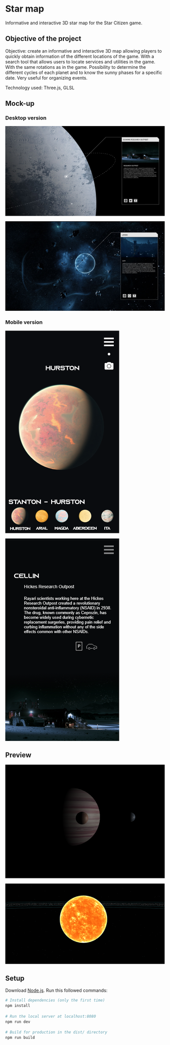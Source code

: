 # Star map
Informative and interactive 3D star map for the Star Citizen game.

## Objective of the project

Objective: create an informative and interactive 3D map allowing players to quickly obtain information of the different locations of the game.
With a search tool that allows users to locate services and utilities in the game.
With the same rotations as in the game. Possibility to determine the different cycles of each planet and to know the sunny phases for a specific date. Very useful for organizing events.


Technology used: Three.js, GLSL

## Mock-up

### Desktop version

![Desktop Mock-Up](https://github.com/Lunia-UK/star-map/blob/development/static/img/yella.jpg?raw=true)

![Desktop Mock-Up](https://github.com/Lunia-UK/star-map/blob/development/static/img/delamar.jpg?raw=true)


### Mobile version

![Mobile Mock-Up](https://github.com/Lunia-UK/star-map/blob/development/static/img/mock-upmobile2.png?raw=true)

![Mobile Mock-Up](https://github.com/Lunia-UK/star-map/blob/development/static/img/mock-upmobile1.png?raw=true)


## Preview

![Crusader Preview](https://github.com/Lunia-UK/star-map/blob/development/static/img/crusader.png?raw=true)

![Sun Preview](https://github.com/Lunia-UK/star-map/blob/development/static/img/sun.PNG?raw=true)


## Setup

Download [Node.js](https://nodejs.org/en/download/).
Run this followed commands:

``` bash
# Install dependencies (only the first time)
npm install

# Run the local server at localhost:8080
npm run dev

# Build for production in the dist/ directory
npm run build
```
